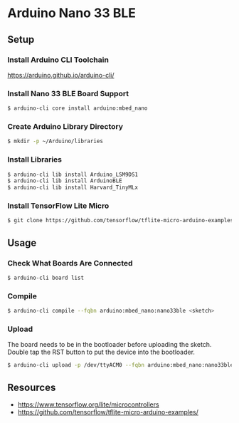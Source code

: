# Arduino Nano 33 BLE

## Setup

### Install Arduino CLI Toolchain

https://arduino.github.io/arduino-cli/

### Install Nano 33 BLE Board Support

```bash
$ arduino-cli core install arduino:mbed_nano
```

### Create Arduino Library Directory
```bash
$ mkdir -p ~/Arduino/libraries
```

### Install Libraries
```bash
$ arduino-cli lib install Arduino_LSM9DS1
$ arduino-cli lib install ArduinoBLE
$ arduino-cli lib install Harvard_TinyMLx
```

### Install TensorFlow Lite Micro

```bash
$ git clone https://github.com/tensorflow/tflite-micro-arduino-examples/tree/main ~/Arduino
```

## Usage

### Check What Boards Are Connected

```bash
$ arduino-cli board list
```

### Compile

```bash
$ arduino-cli compile --fqbn arduino:mbed_nano:nano33ble <sketch>
```

### Upload

The board needs to be in the bootloader before uploading the sketch. Double tap
the RST button to put the device into the bootloader.

```bash
$ arduino-cli upload -p /dev/ttyACM0 --fqbn arduino:mbed_nano:nano33ble <sketch.ino>
```

## Resources

- https://www.tensorflow.org/lite/microcontrollers
- https://github.com/tensorflow/tflite-micro-arduino-examples/
